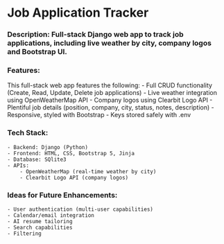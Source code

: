# Job Application Tracker 
### Description: Full-stack Django web app to track job applications, including live weather by city, company logos and Bootstrap UI. 

### Features:
This full-stack web app features the following:
    - Full CRUD functionality (Create, Read, Update, Delete job applications)
    - Live weather integration using OpenWeatherMap API
    - Company logos using Clearbit Logo API
    - Plentiful job details (position, company, city, status, notes, description)
    - Responsive, styled with Bootstrap
    - Keys stored safely with .env

### Tech Stack:
    - Backend: Django (Python)
    - Frontend: HTML, CSS, Bootstrap 5, Jinja
    - Database: SQlite3
    - APIs:
        - OpenWeatherMap (real-time weather by city)
        - Clearbit Logo API (company logos)

### Ideas for Future Enhancements:
    - User authentication (multi-user capabilities)
    - Calendar/email integration 
    - AI resume tailoring
    - Search capabilities
    - Filtering
    

